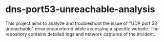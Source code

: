 # dns-port53-unreachable-analysis
This project aims to analyze and troubleshoot the issue of "UDP port 53 unreachable" error encountered while accessing a specific website. The repository contains detailed logs and network captures of the incident.
